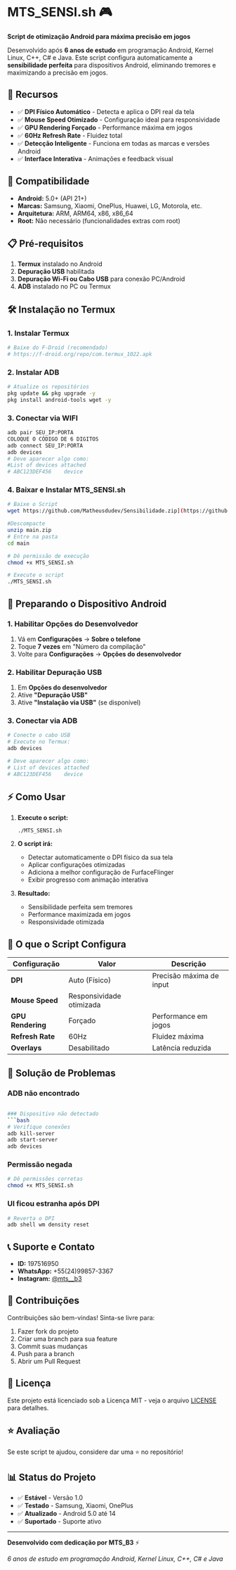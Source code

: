 
# MTS_SENSI.sh 🎮


**Script de otimização Android para máxima precisão em jogos**

Desenvolvido após **6 anos de estudo** em programação Android, Kernel Linux, C++, C# e Java. Este script configura automaticamente a **sensibilidade perfeita** para dispositivos Android, eliminando tremores e maximizando a precisão em jogos.

## 🚀 Recursos

- ✅ **DPI Físico Automático** - Detecta e aplica o DPI real da tela
- ✅ **Mouse Speed Otimizado** - Configuração ideal para responsividade
- ✅ **GPU Rendering Forçado** - Performance máxima em jogos
- ✅ **60Hz Refresh Rate** - Fluidez total
- ✅ **Detecção Inteligente** - Funciona em todas as marcas e versões Android
- ✅ **Interface Interativa** - Animações e feedback visual

## 📱 Compatibilidade

- **Android:** 5.0+ (API 21+)
- **Marcas:** Samsung, Xiaomi, OnePlus, Huawei, LG, Motorola, etc.
- **Arquitetura:** ARM, ARM64, x86, x86_64
- **Root:** Não necessário (funcionalidades extras com root)

## 📋 Pré-requisitos

1. **Termux** instalado no Android
2. **Depuração USB** habilitada
3. **Depuração Wi-Fi ou Cabo USB** para conexão PC/Android
4. **ADB** instalado no PC ou Termux

## 🛠️ Instalação no Termux

### 1. Instalar Termux
```bash
# Baixe do F-Droid (recomendado)
# https://f-droid.org/repo/com.termux_1022.apk
```

### 2. Instalar ADB
```bash
# Atualize os repositórios
pkg update && pkg upgrade -y
pkg install android-tools wget -y

```
### 3. Conectar via WIFI
```bash
adb pair SEU_IP:PORTA
COLOQUE O CÒDIGO DE 6 DIGITOS
adb connect SEU_IP:PORTA
adb devices
# Deve aparecer algo como:
#List of devices attached
# ABC123DEF456    device
```
### 4. Baixar e Instalar MTS_SENSI.sh
```bash
# Baixe o Script
wget https://github.com/Matheusdudev/Sensibilidade.zip](https://github.com/Matheusdudev/Sensibilidade/archive/refs/heads/main.zip

#Descompacte
unzip main.zip
# Entre na pasta
cd main

# Dê permissão de execução
chmod +x MTS_SENSI.sh

# Execute o script
./MTS_SENSI.sh
```

## 📲 Preparando o Dispositivo Android

### 1. Habilitar Opções do Desenvolvedor
1. Vá em **Configurações** → **Sobre o telefone**
2. Toque **7 vezes** em "Número da compilação"
3. Volte para **Configurações** → **Opções do desenvolvedor**

### 2. Habilitar Depuração USB
1. Em **Opções do desenvolvedor**
2. Ative **"Depuração USB"**
3. Ative **"Instalação via USB"** (se disponível)

### 3. Conectar via ADB
```bash
# Conecte o cabo USB
# Execute no Termux:
adb devices

# Deve aparecer algo como:
# List of devices attached
# ABC123DEF456    device
```

## ⚡ Como Usar

1. **Execute o script:**
   ```bash
   ./MTS_SENSI.sh
   ```

2. **O script irá:**
   - Detectar automaticamente o DPI físico da sua tela
   - Aplicar configurações otimizadas
   - Adiciona a melhor configuração de FurfaceFlinger
   - Exibir progresso com animação interativa
  

3. **Resultado:**
   - Sensibilidade perfeita sem tremores
   - Performance maximizada em jogos
   - Responsividade otimizada

## 🎯 O que o Script Configura

| Configuração | Valor | Descrição |
|-------------|-------|-----------|
| **DPI** | Auto (Físico) | Precisão máxima de input |
| **Mouse Speed**  | Responsividade otimizada |
| **GPU Rendering** | Forçado | Performance em jogos |
| **Refresh Rate** | 60Hz | Fluidez máxima |
| **Overlays** | Desabilitado | Latência reduzida |

## 🔧 Solução de Problemas

### ADB não encontrado
```bash

### Dispositivo não detectado
```bash
# Verifique conexões
adb kill-server
adb start-server
adb devices
```

### Permissão negada
```bash
# Dê permissões corretas
chmod +x MTS_SENSI.sh
```

### UI ficou estranha após DPI
```bash
# Reverta o DPI
adb shell wm density reset
```

## 📞 Suporte e Contato

- **ID:** 197516950
- **WhatsApp:** +55(24)99857-3367
- **Instagram:** [@mts__b3](https://www.instagram.com/mts__b3?igsh=d2hmaTJleHU5OXk5)

## 🤝 Contribuições

Contribuições são bem-vindas! Sinta-se livre para:

1. Fazer fork do projeto
2. Criar uma branch para sua feature
3. Commit suas mudanças
4. Push para a branch
5. Abrir um Pull Request

## 📄 Licença

Este projeto está licenciado sob a Licença MIT - veja o arquivo [LICENSE](LICENSE) para detalhes.

## ⭐ Avaliação

Se este script te ajudou, considere dar uma ⭐ no repositório!

## 📊 Status do Projeto

- ✅ **Estável** - Versão 1.0
- ✅ **Testado** - Samsung, Xiaomi, OnePlus
- ✅ **Atualizado** - Android 5.0 até 14
- ✅ **Suportado** - Suporte ativo

---

**Desenvolvido com dedicação por MTS_B3** ⚡

*6 anos de estudo em programação Android, Kernel Linux, C++, C# e Java*
